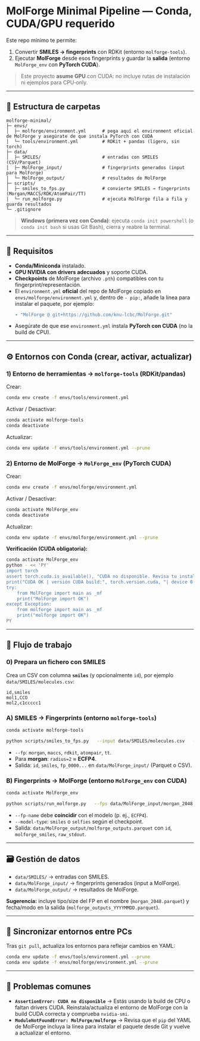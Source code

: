 # MolForge Minimal Pipeline — **Conda**, CUDA/GPU requerido

Este repo mínimo te permite:
1) Convertir **SMILES → fingerprints** con RDKit (entorno `molforge-tools`).
2) Ejecutar **MolForge** desde esos fingerprints y guardar la **salida** (entorno `MolForge_env` con **PyTorch CUDA**).

> Este proyecto **asume GPU** con CUDA: no incluye rutas de instalación ni ejemplos para CPU‑only.

---

## 📁 Estructura de carpetas

```
molforge-minimal/
├─ envs/
│  ├─ molforge/environment.yml      # pega aquí el environment oficial de MolForge y asegúrate de que instala PyTorch con CUDA
│  └─ tools/environment.yml         # RDKit + pandas (ligero, sin torch)
├─ data/
│  ├─ SMILES/                       # entradas con SMILES (CSV/Parquet)
│  ├─ MolForge_input/               # fingerprints generados (input para MolForge)
│  └─ MolForge_output/              # resultados de MolForge
├─ scripts/
│  ├─ smiles_to_fps.py              # convierte SMILES → fingerprints (Morgan/MACCS/RDK/AtomPair/TT)
│  └─ run_molforge.py               # ejecuta MolForge fila a fila y guarda resultados
└─ .gitignore
```

> **Windows (primera vez con Conda)**: ejecuta `conda init powershell` (o `conda init bash` si usas Git Bash), cierra y reabre la terminal.


---

## 🧩 Requisitos

- **Conda/Miniconda** instalado.
- **GPU NVIDIA con drivers adecuados** y soporte CUDA.
- **Checkpoints** de MolForge (archivo `.pth`) compatibles con tu fingerprint/representación.
- El `environment.yml` **oficial** del repo de MolForge copiado en `envs/molforge/environment.yml` y, dentro de `- pip:`, añade la línea para instalar el paquete, por ejemplo:
  ```yaml
  - "MolForge @ git+https://github.com/knu-lcbc/MolForge.git"
  ```
- Asegúrate de que ese `environment.yml` instala **PyTorch con CUDA** (no la build de CPU).

---

## ⚙️ Entornos con **Conda** (crear, activar, actualizar)

### 1) Entorno de herramientas → `molforge-tools` (RDKit/pandas)

Crear:
```bash
conda env create -f envs/tools/environment.yml
```

Activar / Desactivar:
```bash
conda activate molforge-tools
conda deactivate
```

Actualizar:
```bash
conda env update -f envs/tools/environment.yml --prune
```

### 2) Entorno de MolForge → `MolForge_env` (PyTorch **CUDA**)

Crear:
```bash
conda env create -f envs/molforge/environment.yml
```

Activar / Desactivar:
```bash
conda activate MolForge_env
conda deactivate
```

Actualizar:
```bash
conda env update -f envs/molforge/environment.yml --prune
```

**Verificación (CUDA obligatoria):**
```bash
conda activate MolForge_env
python - << 'PY'
import torch
assert torch.cuda.is_available(), "CUDA no disponible. Revisa tu instalación de PyTorch/CUDA y drivers NVIDIA."
print("CUDA OK | versión CUDA build:", torch.version.cuda, "| device 0:", torch.cuda.get_device_name(0))
try:
    from MolForge import main as _mf
    print("MolForge import OK")
except Exception:
    from molforge import main as _mf
    print("molforge import OK")
PY
```

---

## 🔁 Flujo de trabajo

### 0) Prepara un fichero con SMILES
Crea un CSV con columna **`smiles`** (y opcionalmente `id`), por ejemplo `data/SMILES/molecules.csv`:
```text
id,smiles
mol1,CCO
mol2,c1ccccc1
```

### A) **SMILES → Fingerprints** (entorno `molforge-tools`)
```bash
conda activate molforge-tools

python scripts/smiles_to_fps.py   --input data/SMILES/molecules.csv   --smiles-col smiles   --fp morgan --radius 2 --nBits 2048   --output data/MolForge_input/morgan_2048.parquet
```
- `--fp`: `morgan`, `maccs`, `rdkit`, `atompair`, `tt`.
- Para **morgan**: `radius=2` ≈ **ECFP4**.
- Salida: `id`, `smiles`, `fp_0000...` en `data/MolForge_input/` (Parquet o CSV).

### B) **Fingerprints → MolForge** (entorno `MolForge_env` con CUDA)
```bash
conda activate MolForge_env

python scripts/run_molforge.py   --fps data/MolForge_input/morgan_2048.parquet   --checkpoint /ruta/a/tu/checkpoint.pth   --fp-name ECFP4   --model-type smiles   --decode greedy   --out data/MolForge_output/molforge_outputs.parquet
```
- `--fp-name` debe **coincidir** con el modelo (p. ej., `ECFP4`).
- `--model-type`: `smiles` o `selfies` según el checkpoint.
- Salida: `data/MolForge_output/molforge_outputs.parquet` con `id`, `molforge_smiles`, `raw_stdout`.

---

## 🗃️ Gestión de datos

- `data/SMILES/` → entradas con SMILES.  
- `data/MolForge_input/` → fingerprints generados (input a MolForge).  
- `data/MolForge_output/` → resultados de MolForge.  

**Sugerencia:** incluye tipo/size del FP en el nombre (`morgan_2048.parquet`) y fecha/modo en la salida (`molforge_outputs_YYYYMMDD.parquet`).

---

## 🔄 Sincronizar entornos entre PCs

Tras `git pull`, actualiza los entornos para reflejar cambios en YAML:
```bash
conda env update -f envs/tools/environment.yml --prune
conda env update -f envs/molforge/environment.yml --prune
```

---

## 🧯 Problemas comunes

- **`AssertionError: CUDA no disponible`** → Estás usando la build de CPU o faltan drivers CUDA. Reinstala/actualiza el entorno de MolForge con la build CUDA correcta y comprueba `nvidia-smi`.  
- **`ModuleNotFoundError: MolForge/molforge`** → Revisa que el `pip` del YAML de MolForge incluya la línea para instalar el paquete desde Git y vuelve a actualizar el entorno.